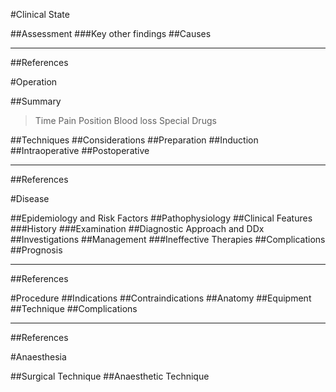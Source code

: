 #Clinical State

##Assessment
###Key other findings
##Causes


---

##References


#Operation

##Summary
>Time
>Pain
>Position
>Blood loss
>Special Drugs

##Techniques
##Considerations
##Preparation
##Induction
##Intraoperative
##Postoperative

---
##References



#Disease

##Epidemiology and Risk Factors
##Pathophysiology
##Clinical Features
###History
###Examination
##Diagnostic Approach and DDx
##Investigations
##Management
###Ineffective Therapies
##Complications
##Prognosis

---
##References



#Procedure
##Indications
##Contraindications
##Anatomy
##Equipment
##Technique
##Complications

---
##References



#Anaesthesia

##Surgical Technique
##Anaesthetic Technique